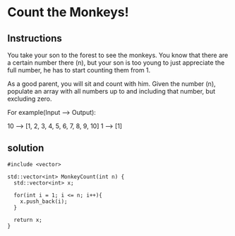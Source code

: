 # Count the Monkeys!

## Instructions

You take your son to the forest to see the monkeys. You know that there are a certain number there (n), but your son is too young to just appreciate the full number, he has to start counting them from 1.

As a good parent, you will sit and count with him. Given the number (n), populate an array with all numbers up to and including that number, but excluding zero.

For example(Input --> Output):

10 --> [1, 2, 3, 4, 5, 6, 7, 8, 9, 10]
 1 --> [1]

 ## solution

```
#include <vector>

std::vector<int> MonkeyCount(int n) {
  std::vector<int> x;
  
  for(int i = 1; i <= n; i++){
    x.push_back(i);
  }
  
  return x;
}
```
